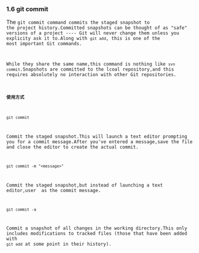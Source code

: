 ### 1.6 git commit

The <code>git commit</cdoe> command commits the staged snapshot to the project history.Committed snapshots can be
thought of as "safe" versions of a project ---- Git will never change them unless you explicity ask it to.Along with
<code>git add</code>, this is one of the most important Git commands.

While they share the same name,this command is nothing like <code>svn commit</code>.Snapshots are committed to the 
lcoal repository,and this requires absolutely no interaction with other Git repositories.

#### 使用方式

    git commit

Commit the staged snapshot.This will launch a text editor prompting you for a commit message.After you've entered
a message,save the file and close the editor to create the actual commit.

    git commit -m "<message>"

Commit the staged snapshot,but instead of launching a text editor,user <message> as the commit message.

    git commit -a

Commit a snapshot of all changes in the working directory.This only includes modifications to tracked files
(those that have been added with <code>git add</code> at some point in their history).















































